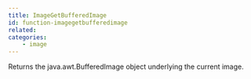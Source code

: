 ```yaml
---
title: ImageGetBufferedImage
id: function-imagegetbufferedimage
related:
categories:
    - image
---
```


Returns the java.awt.BufferedImage object underlying the current image.